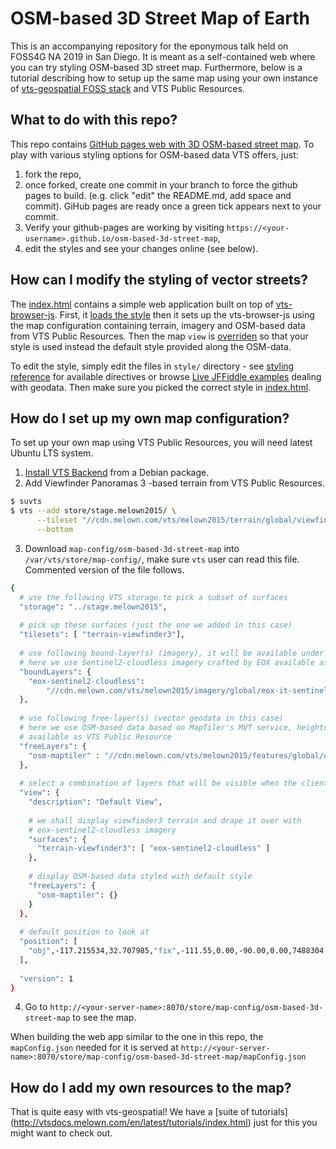 # OSM-based 3D Street Map of Earth

This is an accompanying repository for the eponymous talk held on FOSS4G NA 2019 in San Diego. 
It is meant as a self-contained web where you can try styling OSM-based 3D street map. Furthermore, below is 
a tutorial describing how to setup up the same map using your own instance of 
[vts-geospatial FOSS stack](https://www.melown.com/products/vts/) and VTS Public Resources.

## What to do with this repo?

This repo contains [GitHub pages web with 3D OSM-based street map](//ladislavhorky.github.io/osm-based-3d-street-map).
To play with various styling options for OSM-based data VTS offers, just: 
  1. fork the repo,
  2. once forked, create one commit in your branch to force the github pages to build. 
  (e.g. click "edit" the README.md, add space and commit). GiHub pages are ready once a green tick appears next to your commit.
  3. Verify your github-pages are working by visiting `https://<your-username>.github.io/osm-based-3d-street-map`,
  4. edit the styles and see your changes online (see below).
  
## How can I modify the styling of vector streets?

The [index.html](index.html) contains a simple web application built on top of [vts-browser-js](//github.com/melowntech/vts-browser-js).
First, it [loads the style](index.html#L9) then it sets up the vts-browser-js using the map
configuration containing terrain, imagery and OSM-based data from VTS Public Resources. 
Then the map `view` is [overriden](index.html#L48) so that your style is used instead the default style provided along the OSM-data.

To edit the style, simply edit the files in `style/` directory - see 
[styling reference](//github.com/melowntech/vts-browser-js/wiki/VTS-Geodata-Format#geo-layer-styles-structure)
for available directives or browse [Live JFFiddle examples](//github.com/melowntech/vts-browser-js/wiki/Examples#geodata---basic) dealing with geodata. Then make sure you picked the correct style in [index.html](index.html#L48).

## How do I set up my own map configuration?

To set up your own map using VTS Public Resources, you will need latest Ubuntu LTS system.

  1. [Install VTS Backend](http://vtsdocs.melown.com/en/latest/tutorials/vtsbackend.html) from a Debian package.
  2. Add Viewfinder Panoramas 3 -based terrain from VTS Public Resources.
  ```bash
  $ suvts
  $ vts --add store/stage.melown2015/ \
        --tileset "//cdn.melown.com/vts/melown2015/terrain/global/viewfinder3/" \
        --bottom
  ```
  3. Download `map-config/osm-based-3d-street-map` into `/var/vts/store/map-config/`, make sure `vts` user can read this file.
     Commented version of the file follows.
  ```bash
  {
    # use the following VTS storage to pick a subset of surfaces
    "storage": "../stage.melown2015",
        
    # pick up these surfaces (just the one we added in this case)
    "tilesets": [ "terrain-viewfinder3"],
        
    # use following bound-layer(s) (imagery), it will be available under eox-sentinel2-cloudless name
    # here we use Sentinel2-cloudless imagery crafted by EOX available as VTS Public Resource
    "boundLayers": {
      "eox-sentinel2-cloudless": 
          "//cdn.melown.com/vts/melown2015/imagery/global/eox-it-sentinel2-cloudless/boundlayer.json"
    },
        
    # use following free-layer(s) (vector geodata in this case)
    # here we use OSM-based data based on MapTiler's MVT service, heightcoded by vts-mapproxy, 
    # available as VTS Public Resource
    "freeLayers": {
      "osm-maptiler" : "//cdn.melown.com/vts/melown2015/features/global/osm-maptiler/freelayer.json"
    },
        
    # select a combination of layers that will be visible when the client loads the map-configuration
    "view": {
      "description": "Default View",
                
      # we shall display viewfinder3 terrain and drape it over with 
      # eox-sentinel2-cloudless imagery
      "surfaces": {
        "terrain-viewfinder3": [ "eox-sentinel2-cloudless" ]
      },
                
      # display OSM-based data styled with default style
      "freeLayers": {
        "osm-maptiler": {}
      }
    },
        
    # default position to look at
    "position": [
      "obj",-117.215534,32.707985,"fix",-111.55,0.00,-90.00,0.00,7488304.21,45.00
    ],
        
    "version": 1
  }
  ```
  4. Go to `http://<your-server-name>:8070/store/map-config/osm-based-3d-street-map` to see the map.
    
When building the web app similar to the one in this repo, the `mapConfig.json` needed for it is served at `http://<your-server-name>:8070/store/map-config/osm-based-3d-street-map/mapConfig.json`

## How do I add my own resources to the map?

That is quite easy with vts-geospatial! We have a [suite of tutorials]
(http://vtsdocs.melown.com/en/latest/tutorials/index.html) just for this
you might want to check out.
  
